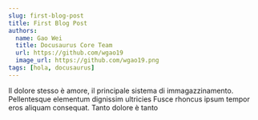 ```yaml
---
slug: first-blog-post
title: First Blog Post
authors:
  name: Gao Wei
  title: Docusaurus Core Team
  url: https://github.com/wgao19
  image_url: https://github.com/wgao19.png
tags: [hola, docusaurus]
---
```


Il dolore stesso è amore, il principale sistema di immagazzinamento. Pellentesque elementum dignissim ultricies Fusce rhoncus ipsum tempor eros aliquam consequat. Tanto dolore è tanto

